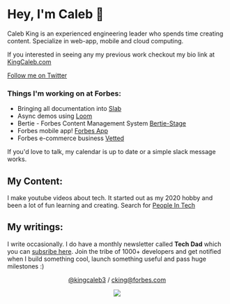 # Hey, I'm Caleb 👋

Caleb King is an experienced engineering leader who spends time creating content. Specialize in web-app, mobile and cloud computing.

If you interested in seeing any my previous work checkout my bio link at [KingCaleb.com](https://KingCaleb.com)

[Follow me on Twitter](https://twitter.com/kingcaleb3)


### Things I'm working on at Forbes:
- Bringing all documentation into [Slab](https://forbes.slab.com/)
- Async demos using [Loom](https://loom.com/)
- Bertie - Forbes Content Management System [Bertie-Stage](https://stage-bertie.forbes.com/)
- Forbes mobile app! [Forbes App](https://github.com/Forbes-Media/forbes-reader)
- Forbes e-commerce business [Vetted](https://www.forbes.com/vetted/)

If you'd love to talk, my calendar is up to date or a simple slack message works.

## My Content:

I make youtube videos about tech. It started out as my 2020 hobby and been a lot of fun learning and creating. Search for [People In Tech](https://www.youtube.com/channel/UCDr8B1HszSnuJrCnxj5MHLw)

## My writings:

I write occasionally. I do have a monthly newsletter called **Tech Dad** which you can [subsribe here](https://techdad.pro). Join the tribe of 1000+ developers and get notified when I build something cool, launch something useful and pass huge milestones :)


<p align='center'><a href="https://twitter.com/KingCaleb3">@kingcaleb3<a> / <a href="mailto:cking@forbes.com">cking@forbes.com<a></p>
<p align='center'><img src='https://visitor-badge.laobi.icu/badge?page_id=saviomartin&left_color=blue&left_text=Total%20Visitors&right_color=#0096c7'></p>
